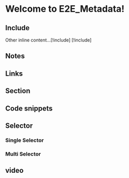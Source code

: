 # Welcome to E2E_Metadata!


## Include   
Other inline content...[!include[<IncludeTesting>](<includefile.md>)]
[!include[<IncludeTesting>](<includefile.md>)]

## Notes

## Links

## Section

## Code snippets

## Selector
### Single Selector  
### Multi Selector 

## video
